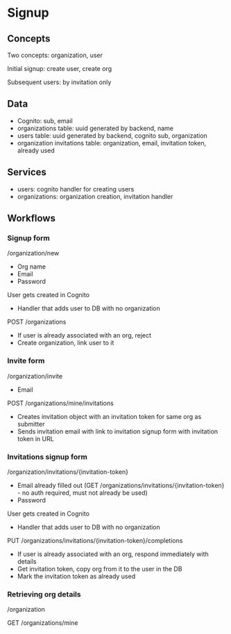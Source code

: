 # Signup

## Concepts

Two concepts: organization, user

Initial signup: create user, create org

Subsequent users: by invitation only

## Data

- Cognito: sub, email
- organizations table: uuid generated by backend, name
- users table: uuid generated by backend, cognito sub, organization
- organization invitations table: organization, email, invitation token, already used

## Services

- users: cognito handler for creating users
- organizations: organization creation, invitation handler

## Workflows

### Signup form

/organization/new

- Org name
- Email
- Password

User gets created in Cognito

- Handler that adds user to DB with no organization

POST /organizations

- If user is already associated with an org, reject
- Create organization, link user to it

### Invite form

/organization/invite

- Email

POST /organizations/mine/invitations

- Creates invitation object with an invitation token for same org as submitter
- Sends invitation email with link to invitation signup form with invitation token in URL

### Invitations signup form

/organization/invitations/{invitation-token}

- Email already filled out (GET /organizations/invitations/{invitation-token} - no auth required, must not already be used)
- Password

User gets created in Cognito

- Handler that adds user to DB with no organization

PUT /organizations/invitations/{invitation-token}/completions

- If user is already associated with an org, respond immediately with details
- Get invitation token, copy org from it to the user in the DB
- Mark the invitation token as already used

### Retrieving org details

/organization

GET /organizations/mine
